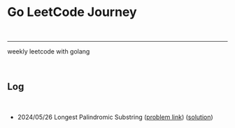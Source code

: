 # Go LeetCode Journey

<br>

---

weekly leetcode with golang

<br>

## Log

<br>

* 2024/05/26 Longest Palindromic Substring ([problem link](https://leetcode.com/problems/longest-palindromic-substring/description/)) ([solution](longest_palindromic_substring))


